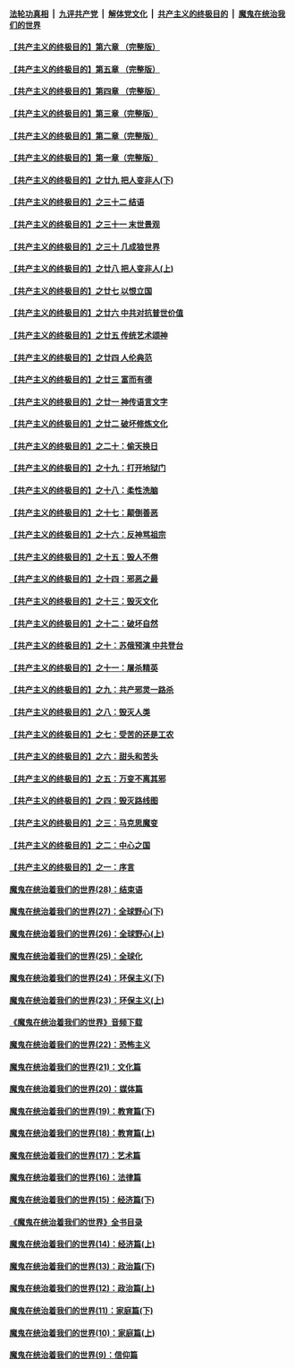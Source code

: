 ####  [法轮功真相](../../../../basic/blob/master/README.md?t=07030531) &nbsp;|&nbsp; [九评共产党](../../../../9ping.md/blob/master/README.md?t=07030531) &nbsp;|&nbsp; [解体党文化](../../../../jtdwh.md/blob/master/README.md?t=07030531)  &nbsp;|&nbsp; [共产主义的终极目的](../../../../gczydzjmd.md/blob/master/README.md?t=07030531) &nbsp;|&nbsp; [魔鬼在统治我们的世界](../../../../mgztzwmdsj.md/blob/master/README.md?t=07030531) 

#### [【共产主义的终极目的】第六章 （完整版）](../pages/nsc422/n11428913.md?t=07030531) 

#### [【共产主义的终极目的】第五章 （完整版）](../pages/nsc422/n11428912.md?t=07030531) 

#### [【共产主义的终极目的】第四章 （完整版）](../pages/nsc422/n11428907.md?t=07030531) 

#### [【共产主义的终极目的】第三章（完整版）](../pages/nsc422/n11428848.md?t=07030531) 

#### [【共产主义的终极目的】第二章（完整版）](../pages/nsc422/n11428831.md?t=07030531) 

#### [【共产主义的终极目的】第一章（完整版）](../pages/nsc422/n11417651.md?t=07030531) 

#### [【共产主义的终极目的】之廿九 把人变非人(下)](../pages/nsc422/n11344140.md?t=07030531) 

#### [【共产主义的终极目的】之三十二 结语](../pages/nsc422/n11360535.md?t=07030531) 

#### [【共产主义的终极目的】之三十一 末世景观](../pages/nsc422/n11351129.md?t=07030531) 

#### [【共产主义的终极目的】之三十 几成狼世界](../pages/nsc422/n11348280.md?t=07030531) 

#### [【共产主义的终极目的】之廿八 把人变非人(上)](../pages/nsc422/n11340492.md?t=07030531) 

#### [【共产主义的终极目的】之廿七 以恨立国](../pages/nsc422/n11336944.md?t=07030531) 

#### [【共产主义的终极目的】之廿六 中共对抗普世价值](../pages/nsc422/n11324785.md?t=07030531) 

#### [【共产主义的终极目的】之廿五 传统艺术颂神](../pages/nsc422/n11296396.md?t=07030531) 

#### [【共产主义的终极目的】之廿四 人伦典范](../pages/nsc422/n11296397.md?t=07030531) 

#### [【共产主义的终极目的】之廿三 富而有德](../pages/nsc422/n11283598.md?t=07030531) 

#### [【共产主义的终极目的】之廿一 神传语言文字](../pages/nsc422/n11263265.md?t=07030531) 

#### [【共产主义的终极目的】之廿二 破坏修炼文化](../pages/nsc422/n11245728.md?t=07030531) 

#### [【共产主义的终极目的】之二十：偷天换日](../pages/nsc422/n11238846.md?t=07030531) 

#### [【共产主义的终极目的】之十九：打开地狱门](../pages/nsc422/n11206376.md?t=07030531) 

#### [【共产主义的终极目的】之十八：柔性洗脑](../pages/nsc422/n11199994.md?t=07030531) 

#### [【共产主义的终极目的】之十七：颠倒善恶](../pages/nsc422/n11179782.md?t=07030531) 

#### [【共产主义的终极目的】之十六：反神骂祖宗](../pages/nsc422/n11166798.md?t=07030531) 

#### [【共产主义的终极目的】之十五：毁人不倦](../pages/nsc422/n11166792.md?t=07030531) 

#### [【共产主义的终极目的】之十四：邪恶之最](../pages/nsc422/n11150249.md?t=07030531) 

#### [【共产主义的终极目的】之十三：毁灭文化](../pages/nsc422/n11135227.md?t=07030531) 

#### [【共产主义的终极目的】之十二：破坏自然](../pages/nsc422/n11135214.md?t=07030531) 

#### [【共产主义的终极目的】之十：苏俄预演 中共登台](../pages/nsc422/n11118424.md?t=07030531) 

#### [【共产主义的终极目的】之十一：屠杀精英](../pages/nsc422/n11118442.md?t=07030531) 

#### [【共产主义的终极目的】之九：共产邪灵一路杀](../pages/nsc422/n11114139.md?t=07030531) 

#### [【共产主义的终极目的】之八：毁灭人类](../pages/nsc422/n11108503.md?t=07030531) 

#### [【共产主义的终极目的】之七：受苦的还是工农](../pages/nsc422/n11101809.md?t=07030531) 

#### [【共产主义的终极目的】之六：甜头和苦头](../pages/nsc422/n11096971.md?t=07030531) 

#### [【共产主义的终极目的】之五：万变不离其邪](../pages/nsc422/n11091285.md?t=07030531) 

#### [【共产主义的终极目的】之四：毁灭路线图](../pages/nsc422/n11086284.md?t=07030531) 

#### [【共产主义的终极目的】之三：马克思魔变](../pages/nsc422/n11061941.md?t=07030531) 

#### [【共产主义的终极目的】之二：中心之国](../pages/nsc422/n11047728.md?t=07030531) 

#### [【共产主义的终极目的】之一：序言](../pages/nsc422/n11086077.md?t=07030531) 

#### [魔鬼在统治着我们的世界(28)：结束语](../pages/nsc422/n10936246.md?t=07030531) 

#### [魔鬼在统治着我们的世界(27)：全球野心(下)](../pages/nsc422/n10928319.md?t=07030531) 

#### [魔鬼在统治着我们的世界(26)：全球野心(上)](../pages/nsc422/n10900318.md?t=07030531) 

#### [魔鬼在统治着我们的世界(25)：全球化](../pages/nsc422/n10788205.md?t=07030531) 

#### [魔鬼在统治着我们的世界(24)：环保主义(下)](../pages/nsc422/n10695307.md?t=07030531) 

#### [魔鬼在统治着我们的世界(23)：环保主义(上)](../pages/nsc422/n10688613.md?t=07030531) 

#### [《魔鬼在统治着我们的世界》音频下载](../pages/nsc422/n10635553.md?t=07030531) 

#### [魔鬼在统治着我们的世界(22)：恐怖主义](../pages/nsc422/n10614727.md?t=07030531) 

#### [魔鬼在统治着我们的世界(21)：文化篇](../pages/nsc422/n10597706.md?t=07030531) 

#### [魔鬼在统治着我们的世界(20)：媒体篇](../pages/nsc422/n10586579.md?t=07030531) 

#### [魔鬼在统治着我们的世界(19)：教育篇(下)](../pages/nsc422/n10564808.md?t=07030531) 

#### [魔鬼在统治着我们的世界(18)：教育篇(上)](../pages/nsc422/n10526970.md?t=07030531) 

#### [魔鬼在统治着我们的世界(17)：艺术篇](../pages/nsc422/n10499093.md?t=07030531) 

#### [魔鬼在统治着我们的世界(16)：法律篇](../pages/nsc422/n10485969.md?t=07030531) 

#### [魔鬼在统治着我们的世界(15)：经济篇(下)](../pages/nsc422/n10469975.md?t=07030531) 

#### [《魔鬼在统治着我们的世界》全书目录](../pages/nsc422/n10464261.md?t=07030531) 

#### [魔鬼在统治着我们的世界(14)：经济篇(上)](../pages/nsc422/n10457370.md?t=07030531) 

#### [魔鬼在统治着我们的世界(13)：政治篇(下)](../pages/nsc422/n10448270.md?t=07030531) 

#### [魔鬼在统治着我们的世界(12)：政治篇(上)](../pages/nsc422/n10444576.md?t=07030531) 

#### [魔鬼在统治着我们的世界(11)：家庭篇(下)](../pages/nsc422/n10440961.md?t=07030531) 

#### [魔鬼在统治着我们的世界(10)：家庭篇(上)](../pages/nsc422/n10435448.md?t=07030531) 

#### [魔鬼在统治着我们的世界(9)：信仰篇](../pages/nsc422/n10432159.md?t=07030531) 

